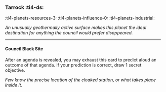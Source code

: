 ### Tarrock :ti4-ds:

:ti4-planets-resources-3: :ti4-planets-influence-0: :ti4-planets-industrial:

*An unusually geothermally active surface makes this planet the ideal destination for anything the council would prefer disappeared.*

---

#### Council Black Site

After an agenda is revealed, you may exhaust this card to predict aloud an outcome of that agenda. 
If your prediction is correct, draw 1 secret objective.

*Few know the precise location of the cloaked station, or what takes place inside it.*
